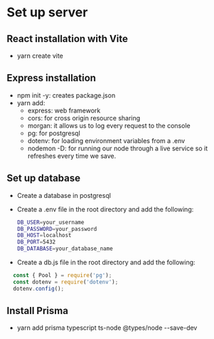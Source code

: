 # Set up server

## React installation with Vite

- yarn create vite

## Express installation

- npm init -y: creates package.json
- yarn add:
  - express: web framework
  - cors: for cross origin resource sharing
  - morgan: it allows us to log every request to the console
  - pg: for postgresql
  - dotenv: for loading environment variables from a .env
  - nodemon -D: for running our node through a live service so it refreshes every time we save.

## Set up database

- Create a database in postgresql
- Create a .env file in the root directory and add the following:

  ```bash
  DB_USER=your_username
  DB_PASSWORD=your_password
  DB_HOST=localhost
  DB_PORT=5432
  DB_DATABASE=your_database_name
  ```

- Create a db.js file in the root directory and add the following:

```javascript
  const { Pool } = require('pg');
  const dotenv = require('dotenv');
  dotenv.config();

```

## Install Prisma

- yarn add prisma typescript ts-node @types/node --save-dev